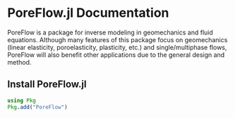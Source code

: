 # PoreFlow.jl Documentation 

PoreFlow is a package for inverse modeling in geomechanics and fluid equations. Although many features of this package focus on geomechanics (linear elasticity, poroelasticity, plasticity, etc.) and single/multiphase flows, PoreFlow will also benefit other applications due to the general design and method. 

## Install PoreFlow.jl 

```julia
using Pkg
Pkg.add("PoreFlow")
```